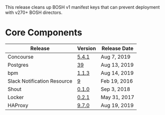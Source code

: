 This release cleans up BOSH v1 manifest keys that can prevent deployment with
v270+ BOSH directors.

# Core Components

| Release | Version | Release Date |
| ------- | ------- | ------------ | 
| Concourse | [5.4.1](https://github.com/concourse/concourse-bosh-release/releases/tag/v5.4.1) | Aug 7, 2019 |
| Postgres | [39](https://github.com/cloudfoundry/postgres-release/releases/tag/v39) | Aug 13, 2019 |
| bpm | [1.1.3](https://github.com/cloudfoundry/bpm-release/releases/tag/v1.1.3) | Aug 14, 2019 |
| Slack Notification Resource | [9](https://github.com/cloudfoundry-community-attic/slack-notification-resource-boshrelease/releases/tag/v9) | Feb 19, 2016 |
| Shout | [0.1.0](https://github.com/jhunt/shout-boshrelease/releases/tag/v0.1.0) | Sep 3, 2018 |
| Locker | [0.2.1](https://github.com/cloudfoundry-community/locker-boshrelease/releases/tag/v0.2.1) | May 31, 2017 |
| HAProxy | [9.7.0](https://github.com/cloudfoundry-incubator/haproxy-boshrelease/releases/tag/v9.7.0) | Aug 19, 2019 |
